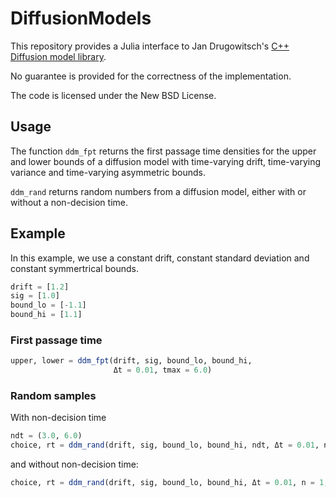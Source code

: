 # DiffusionModels

This repository provides a Julia interface to Jan Drugowitsch's 
[C++ Diffusion model library](https://github.com/DrugowitschLab/dm).

No guarantee is provided for the correctness of the implementation.

The code is licensed under the New BSD License.

## Usage

The function `ddm_fpt` returns the first passage time densities for the upper
and lower bounds of a diffusion model with time-varying drift, time-varying
variance and time-varying asymmetric bounds.

`ddm_rand` returns random numbers from a diffusion model, either with or without
a non-decision time.



## Example

In this example, we use a constant drift, constant standard deviation and
constant symmertrical bounds.

```julia
drift = [1.2]
sig = [1.0]
bound_lo = [-1.1]
bound_hi = [1.1]
```

### First passage time

```julia
upper, lower = ddm_fpt(drift, sig, bound_lo, bound_hi,
                       Δt = 0.01, tmax = 6.0)
```


### Random samples

With non-decision time
```julia
ndt = (3.0, 6.0)
choice, rt = ddm_rand(drift, sig, bound_lo, bound_hi, ndt, Δt = 0.01, n = 1000, seed = 123)
```

and without non-decision time:

```julia
choice, rt = ddm_rand(drift, sig, bound_lo, bound_hi, Δt = 0.01, n = 1, seed = 123)
```